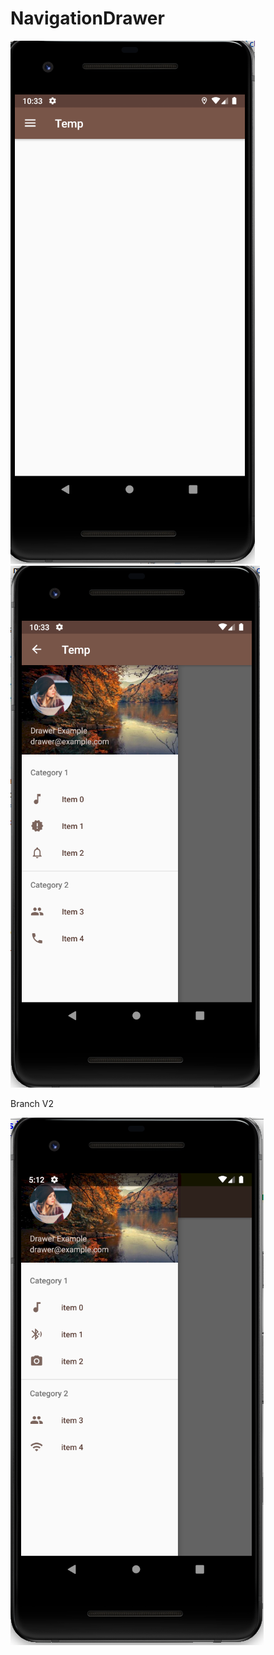 # NavigationDrawer

![Screenshot](navigation_drawer_with_actionbar_close_preview.png) ![Screenshot](navigation_drawer_with_actionbar_open_preview.png) 

Branch V2

![Screenshot](https://github.com/Und3i2c0v3i2/NavigationDrawer/blob/v2/translucent_status_bar.png) 
